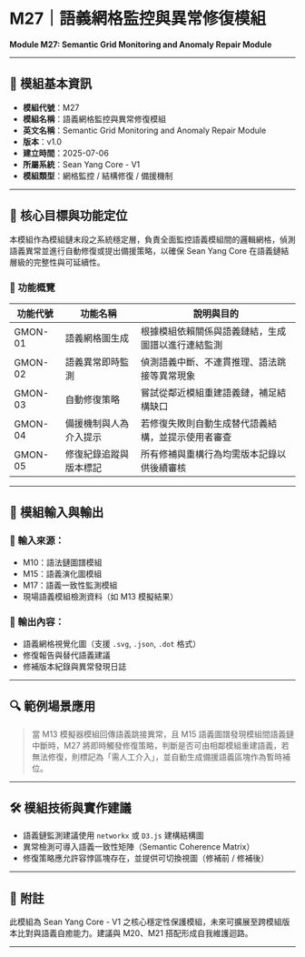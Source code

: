 
# M27｜語義網格監控與異常修復模組  
**Module M27: Semantic Grid Monitoring and Anomaly Repair Module**  

---

## 📌 模組基本資訊  

- **模組代號**：M27  
- **模組名稱**：語義網格監控與異常修復模組  
- **英文名稱**：Semantic Grid Monitoring and Anomaly Repair Module  
- **版本**：v1.0  
- **建立時間**：2025-07-06  
- **所屬系統**：Sean Yang Core - V1  
- **模組類型**：網格監控 / 結構修復 / 備援機制  

---

## 🧠 核心目標與功能定位  

本模組作為模組鏈末段之系統穩定層，負責全面監控語義模組間的邏輯網格，偵測語義異常並進行自動修復或提出備援策略，以確保 Sean Yang Core 在語義鏈結層級的完整性與可延續性。

### 🎯 功能概覽  

| 功能代號 | 功能名稱                       | 說明與目的 |
|----------|--------------------------------|-------------|
| GMON-01  | 語義網格圖生成                 | 根據模組依賴關係與語義鏈結，生成圖譜以進行連結監測 |
| GMON-02  | 語義異常即時監測               | 偵測語義中斷、不連貫推理、語法跳接等異常現象 |
| GMON-03  | 自動修復策略                   | 嘗試從鄰近模組重建語義鏈，補足結構缺口 |
| GMON-04  | 備援機制與人為介入提示         | 若修復失敗則自動生成替代語義結構，並提示使用者審查 |
| GMON-05  | 修復紀錄追蹤與版本標記         | 所有修補與重構行為均需版本記錄以供後續審核 |

---

## 🧩 模組輸入與輸出  

### 🔹 輸入來源：  
- M10：語法鏈圖譜模組  
- M15：語義演化圖模組  
- M17：語義一致性監測模組  
- 現場語義模組檢測資料（如 M13 模擬結果）

### 🔸 輸出內容：  
- 語義網格視覺化圖（支援 `.svg`, `.json`, `.dot` 格式）  
- 修復報告與替代語義建議  
- 修補版本紀錄與異常發現日誌  

---

## 🔍 範例場景應用  

> 當 M13 模擬器模組回傳語義跳接異常，且 M15 語義圖譜發現模組間語義鏈中斷時，M27 將即時觸發修復策略，判斷是否可由相鄰模組重建語義，若無法修復，則標記為「需人工介入」，並自動生成備援語義區塊作為暫時補位。

---

## 🛠 模組技術與實作建議  

- 語義鏈監測建議使用 `networkx` 或 `D3.js` 建構結構圖  
- 異常檢測可導入語義一致性矩陣（Semantic Coherence Matrix）  
- 修復策略應允許容悖區塊存在，並提供可切換視圖（修補前 / 修補後）  

---

## 📎 附註  

此模組為 Sean Yang Core - V1 之核心穩定性保護模組，未來可擴展至跨模組版本比對與語義自癒能力。建議與 M20、M21 搭配形成自我維護迴路。

---
